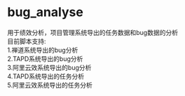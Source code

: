 # bug_analyse
用于绩效分析，项目管理系统导出的任务数据和bug数据的分析  
目前脚本支持:  
1.禅道系统导出的bug分析  
2.TAPD系统导出的bug分析  
3.阿里云效系统导出的bug分析  
4.TAPD系统导出的任务分析  
5.阿里云效系统导出的任务分析  
